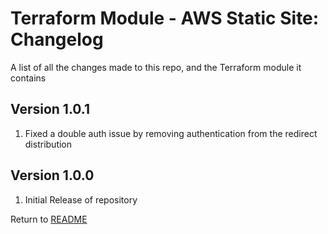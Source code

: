 Terraform Module - AWS Static Site: Changelog
=====================================
A list of all the changes made to this repo, and the Terraform module it contains

Version 1.0.1
-------------

1. Fixed a double auth issue by removing authentication from the redirect distribution 

Version 1.0.0
-------------

1. Initial Release of repository

Return to [README](README.md)

